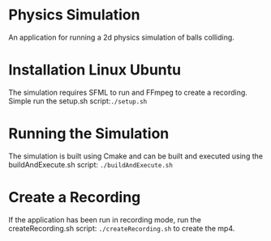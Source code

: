 # Physics Simulation

An application for running a 2d physics simulation of balls colliding.

# Installation Linux Ubuntu

The simulation requires SFML to run and FFmpeg to create a recording. Simple run the setup.sh script:`./setup.sh`

# Running the Simulation

The simulation is built using Cmake and can be built and executed using the buildAndExecute.sh script:
`./buildAndExecute.sh`

# Create a Recording

If the application has been run in recording mode, run the createRecording.sh script:
`./createRecording.sh` to create the mp4.